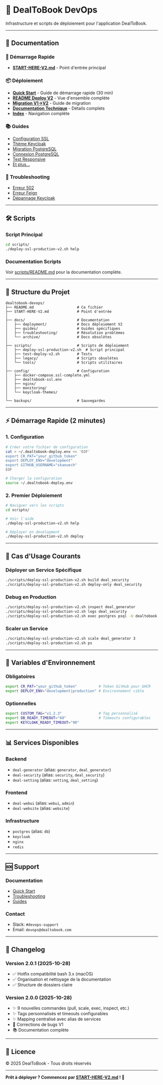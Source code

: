 # 🚀 DealToBook DevOps

Infrastructure et scripts de déploiement pour l'application DealToBook.

---

## 📖 Documentation

### 🏁 Démarrage Rapide
- **[START-HERE-V2.md](./START-HERE-V2.md)** - Point d'entrée principal

### 📦 Déploiement
- **[Quick Start](./docs/deployment/QUICK-START-V2.md)** - Guide de démarrage rapide (30 min)
- **[README Deploy V2](./docs/deployment/README-DEPLOY-V2.md)** - Vue d'ensemble complète
- **[Migration V1→V2](./docs/deployment/MIGRATION-V1-TO-V2.md)** - Guide de migration
- **[Documentation Technique](./docs/deployment/DEPLOY-SCRIPT-V2-IMPROVEMENTS.md)** - Détails complets
- **[Index](./docs/deployment/INDEX-DOCUMENTATION-V2.md)** - Navigation complète

### 📚 Guides
- [Configuration SSL](./docs/guides/GUIDE-SSL-CONFIGURATION.md)
- [Thème Keycloak](./docs/guides/GUIDE-THEME-KEYCLOAK.md)
- [Migration PostgreSQL](./docs/guides/GUIDE-MIGRATION-POSTGRES.md)
- [Connexion PostgreSQL](./docs/guides/GUIDE-CONNEXION-POSTGRES.md)
- [Test Responsive](./docs/guides/GUIDE-TEST-RESPONSIVE.md)
- [Et plus...](./docs/guides/)

### 🔧 Troubleshooting
- [Erreur 502](./docs/troubleshooting/RESOLUTION-502-ERROR.md)
- [Erreur Feign](./docs/troubleshooting/RESOLUTION-FEIGN-ERROR.md)
- [Dépannage Keycloak](./docs/guides/GUIDE-DEPANNAGE-KEYCLOAK.md)

---

## 🛠️ Scripts

### Script Principal
```bash
cd scripts/
./deploy-ssl-production-v2.sh help
```

### Documentation Scripts
Voir [scripts/README.md](./scripts/README.md) pour la documentation complète.

---

## 📁 Structure du Projet

```
dealtobook-devops/
├── README.md                    # Ce fichier
├── START-HERE-V2.md             # Point d'entrée
│
├── docs/                        # Documentation
│   ├── deployment/              # Docs déploiement V2
│   ├── guides/                  # Guides spécifiques
│   ├── troubleshooting/         # Résolution problèmes
│   └── archive/                 # Docs obsolètes
│
├── scripts/                     # Scripts de déploiement
│   ├── deploy-ssl-production-v2.sh  # Script principal
│   ├── test-deploy-v2.sh        # Tests
│   ├── legacy/                  # Scripts obsolètes
│   └── tools/                   # Scripts utilitaires
│
├── config/                      # Configuration
│   ├── docker-compose.ssl-complete.yml
│   ├── dealtobook-ssl.env
│   ├── nginx/
│   ├── monitoring/
│   └── keycloak-themes/
│
└── backups/                     # Sauvegardes
```

---

## ⚡ Démarrage Rapide (2 minutes)

### 1. Configuration

```bash
# Créer votre fichier de configuration
cat > ~/.dealtobook-deploy.env << 'EOF'
export CR_PAT="your_github_token"
export DEPLOY_ENV="development"
export GITHUB_USERNAME="skaouech"
EOF

# Charger la configuration
source ~/.dealtobook-deploy.env
```

### 2. Premier Déploiement

```bash
# Naviguer vers les scripts
cd scripts/

# Voir l'aide
./deploy-ssl-production-v2.sh help

# Déployer en development
./deploy-ssl-production-v2.sh deploy
```

---

## 🎯 Cas d'Usage Courants

### Déployer un Service Spécifique

```bash
./scripts/deploy-ssl-production-v2.sh build deal_security
./scripts/deploy-ssl-production-v2.sh deploy-only deal_security
```

### Debug en Production

```bash
./scripts/deploy-ssl-production-v2.sh inspect deal_generator
./scripts/deploy-ssl-production-v2.sh logs deal_security
./scripts/deploy-ssl-production-v2.sh exec postgres psql -U dealtobook
```

### Scaler un Service

```bash
./scripts/deploy-ssl-production-v2.sh scale deal_generator 3
./scripts/deploy-ssl-production-v2.sh ps
```

---

## 🔑 Variables d'Environnement

### Obligatoires
```bash
export CR_PAT="your_github_token"          # Token GitHub pour GHCR
export DEPLOY_ENV="development|production" # Environnement cible
```

### Optionnelles
```bash
export CUSTOM_TAG="v1.2.3"                 # Tag personnalisé
export DB_READY_TIMEOUT="60"               # Timeouts configurables
export KEYCLOAK_READY_TIMEOUT="90"
```

---

## 📊 Services Disponibles

### Backend
- `deal-generator` (alias: `generator`, `deal_generator`)
- `deal-security` (alias: `security`, `deal_security`)
- `deal-setting` (alias: `setting`, `deal_setting`)

### Frontend
- `deal-webui` (alias: `webui`, `admin`)
- `deal-website` (alias: `website`)

### Infrastructure
- `postgres` (alias: `db`)
- `keycloak`
- `nginx`
- `redis`

---

## 🆘 Support

### Documentation
- [Quick Start](./docs/deployment/QUICK-START-V2.md)
- [Troubleshooting](./docs/troubleshooting/)
- [Guides](./docs/guides/)

### Contact
- Slack: `#devops-support`
- Email: `devops@dealtobook.com`

---

## 📝 Changelog

### Version 2.0.1 (2025-10-28)
- ✅ Hotfix compatibilité bash 3.x (macOS)
- ✅ Organisation et nettoyage de la documentation
- ✅ Structure de dossiers claire

### Version 2.0.0 (2025-10-28)
- ✨ 9 nouvelles commandes (pull, scale, exec, inspect, etc.)
- ✨ Tags personnalisés et timeouts configurables
- ✨ Mapping centralisé avec alias de services
- 🐛 Corrections de bugs V1
- 📚 Documentation complète

---

## 📄 Licence

© 2025 DealToBook - Tous droits réservés

---

**Prêt à déployer ? Commencez par [START-HERE-V2.md](./START-HERE-V2.md) ! 🚀**
